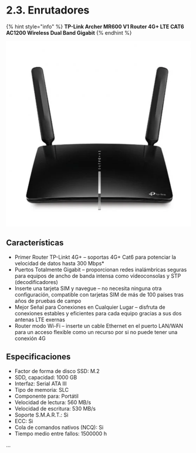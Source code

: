 # 2.3. Enrutadores

{% hint style="info" %}
**TP-Link Archer MR600 V1 Router 4G+ LTE CAT6 AC1200 Wireless Dual Band Gigabit**
{% endhint %}

![](../.gitbook/assets/image.png)

## Características

&#x20;

* Primer Router TP-Linkt 4G+ – soportas 4G+ Cat6 para potenciar la velocidad de datos hasta 300 Mbps\*
* Puertos Totalmente Gigabit – proporcionan redes inalámbricas seguras para equipos de ancho de banda intensa como videoconsolas y STP (decodificadores)
* Inserte una tarjeta SIM y navegue – no necesita ninguna otra configuración, compatible con tarjetas SIM de más de 100 países tras años de pruebas de campo
* Mejor Señal para Conexiones en Cualquier Lugar – disfruta de conexiones estables y eficientes para cada equipo gracias a sus dos antenas LTE exernas
* Router modo Wi-Fi – inserte un cable Ethernet en el puerto LAN/WAN para un acceso flexible como un recurso por si no puede tener una conexión 4G



## Especificaciones&#x20;



* Factor de forma de disco SSD: M.2
* SDD, capacidad: 1000 GB
* Interfaz: Serial ATA III
* Tipo de memoria: SLC
* Componente para: Portátil
* Velocidad de lectura: 560 MB/s
* Velocidad de escritura: 530 MB/s
* Soporte S.M.A.R.T.: Si
* ECC: Si
* Cola de comandos nativos (NCQ): Si
* Tiempo medio entre fallos: 1500000 h





...
